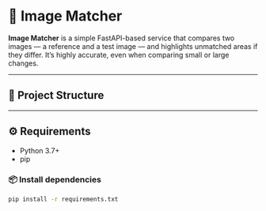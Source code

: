 # 🧠 Image Matcher

**Image Matcher** is a simple FastAPI-based service that compares two images — a reference and a test image — and highlights unmatched areas if they differ. It’s highly accurate, even when comparing small or large changes.

---

## 📂 Project Structure

---

## ⚙️ Requirements

- Python 3.7+
- pip

### 📦 Install dependencies

```bash
pip install -r requirements.txt
```

